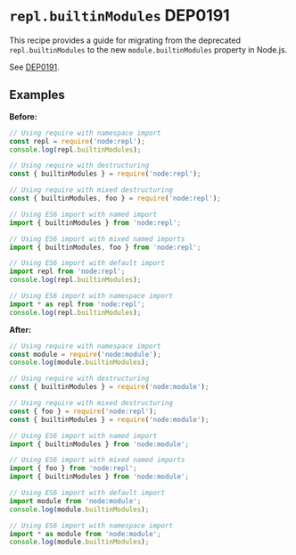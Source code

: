 # `repl.builtinModules` DEP0191

This recipe provides a guide for migrating from the deprecated `repl.builtinModules` to the new `module.builtinModules` property in Node.js.

See [DEP0191](https://nodejs.org/api/deprecations.html#DEP0191).

## Examples

**Before:**
```js
// Using require with namespace import
const repl = require('node:repl');
console.log(repl.builtinModules);

// Using require with destructuring
const { builtinModules } = require('node:repl');

// Using require with mixed destructuring
const { builtinModules, foo } = require('node:repl');

// Using ES6 import with named import
import { builtinModules } from 'node:repl';

// Using ES6 import with mixed named imports
import { builtinModules, foo } from 'node:repl';

// Using ES6 import with default import
import repl from 'node:repl';
console.log(repl.builtinModules);

// Using ES6 import with namespace import
import * as repl from 'node:repl';
console.log(repl.builtinModules);
```

**After:**
```js
// Using require with namespace import
const module = require('node:module');
console.log(module.builtinModules);

// Using require with destructuring
const { builtinModules } = require('node:module');

// Using require with mixed destructuring
const { foo } = require('node:repl');
const { builtinModules } = require('node:module');

// Using ES6 import with named import
import { builtinModules } from 'node:module';

// Using ES6 import with mixed named imports
import { foo } from 'node:repl';
import { builtinModules } from 'node:module';

// Using ES6 import with default import
import module from 'node:module';
console.log(module.builtinModules);

// Using ES6 import with namespace import
import * as module from 'node:module';
console.log(module.builtinModules);
```

